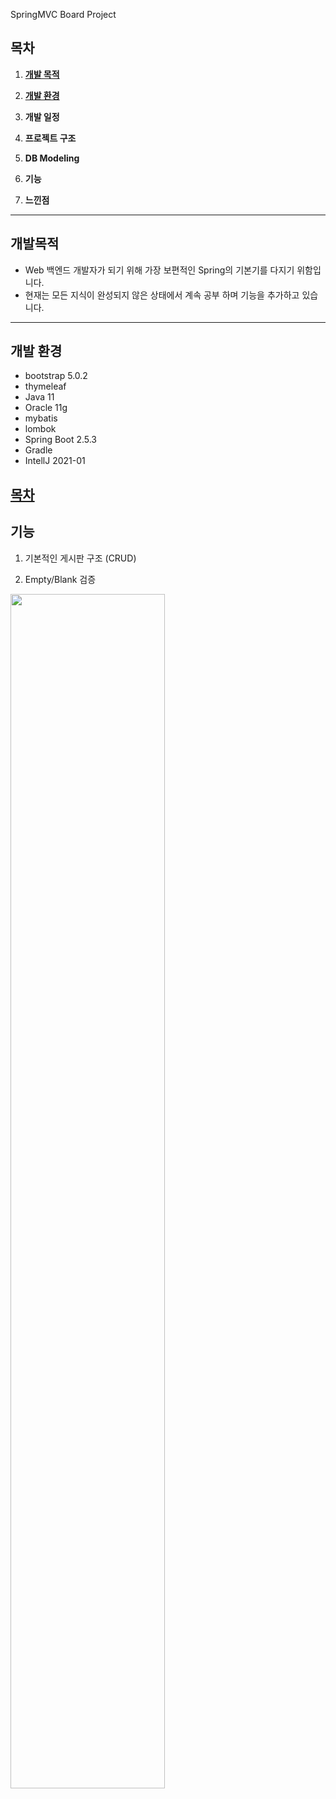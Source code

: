 SpringMVC Board Project
## 목차
1. [**개발 목적**](#개발-목적)

2. [**개발 환경**](#개발-환경)

3. **개발 일정**

4. **프로젝트 구조**

5. **DB Modeling**

6. **기능**

7. **느낀점**
---
## 개발목적
* Web 백엔드 개발자가 되기 위해 가장 보편적인 Spring의 기본기를 다지기 위함입니다.
* 현재는 모든 지식이 완성되지 않은 상태에서 계속 공부 하며 기능을 추가하고 있습니다.
---
## 개발 환경
* bootstrap 5.0.2
* thymeleaf 
* Java 11
* Oracle 11g
* mybatis
* lombok
* Spring Boot 2.5.3
* Gradle
* IntellJ 2021-01


[목차](#목차)
---
## 기능

1. 기본적인 게시판 구조 (CRUD)

2. Empty/Blank 검증
<img src="https://user-images.githubusercontent.com/73703641/127738053-ee971588-47fe-4824-87da-2426c1d7e5d0.gif" width="70%" height="70%">



